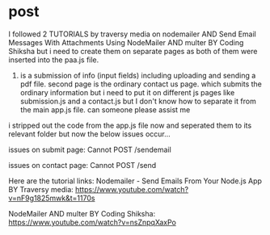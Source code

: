 # post
I followed 2 TUTORIALS by traversy media on nodemailer AND Send Email Messages With Attachments Using NodeMailer AND multer BY Coding Shiksha  but i need to create them on separate pages as both of them were inserted into the paa.js file.

1. is a submission of info (input fields) including uploading and sending a pdf file.
second page is the ordinary contact us page. which submits the ordinary information 
 but i need to put it on different js pages like submission.js and a contact.js but I don't know how to separate it from the main app.js file. can someone please assist me 

i stripped out the code from the app.js file now and seperated them to its relevant folder but now the below issues occur...

issues on submit page: 
Cannot POST /sendemail


issues on contact page: 
Cannot POST /send 


Here are the tutorial links:
Nodemailer - Send Emails From Your Node.js App BY Traversy media:
 https://www.youtube.com/watch?v=nF9g1825mwk&t=1170s

NodeMailer AND multer BY Coding Shiksha:
 https://www.youtube.com/watch?v=nsZnpqXaxPo
